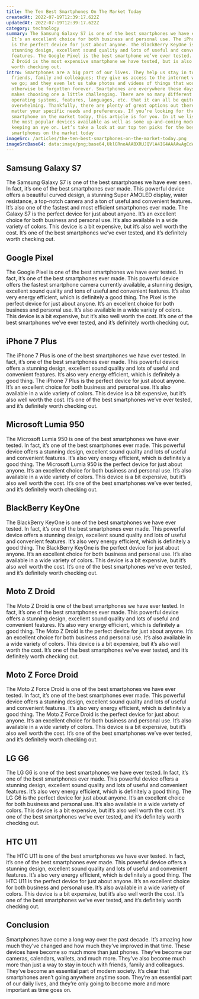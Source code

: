 ```yaml
---
title: The Ten Best Smartphones On The Market Today
createdAt: 2022-07-19T12:39:17.622Z
updatedAt: 2022-07-19T12:39:17.622Z
category: technology
summary: The Samsung Galaxy S7 is one of the best smartphones we have ever seen.
  It’s an excellent choice for both business and personal use. The iPhone 7 Plus
  is the perfect device for just about anyone. The BlackBerry KeyOne is a
  stunning design, excellent sound quality and lots of useful and convenient
  features. The Google Pixel is the best smartphone we’ve ever tested. The Moto
  Z Droid is the most expensive smartphone we have tested, but is also well
  worth checking out.
intro: Smartphones are a big part of our lives. They help us stay in touch with
  friends, family and colleagues; they give us access to the internet wherever
  we go; and they even let us take photos and videos of things that would
  otherwise be forgotten forever. Smartphones are everywhere these days, which
  makes choosing one a little challenging. There are so many different brands,
  operating systems, features, languages, etc. that it can all be quite
  overwhelming. Thankfully, there are plenty of great options out there today no
  matter your specific needs and preferences. If you’re looking for the best
  smartphone on the market today, this article is for you. In it we list some of
  the most popular devices available as well as some up-and-coming models worth
  keeping an eye on. Let’s take a look at our top ten picks for the best
  smartphones on the market today
imageSrc: /articles/the-ten-best-smartphones-on-the-market-today.png
imageSrcBase64: data:image/png;base64,UklGRnoAAABXRUJQVlA4IG4AAAAwAgCdASoKAAoAAUAmJYwCw90bgbAbLP05AAD+/czfWW/vt9dtefxHYLYwkNoOOapYSieeMfMgG/mm0X2gAGbyfO4z2vnvj/Z9voZ8YTYpj0K7Gefo8oJFzt0H/cwxwzTIlsJwe+4T/OP23kQAAA==
---
```


## Samsung Galaxy S7

The Samsung Galaxy S7 is one of the best smartphones we have ever seen. In fact, it’s one of the best smartphones ever made. This powerful device offers a beautiful curved design, a stunning Super AMOLED display, water resistance, a top-notch camera and a ton of useful and convenient features. It’s also one of the fastest and most efficient smartphones ever made. The Galaxy S7 is the perfect device for just about anyone. It’s an excellent choice for both business and personal use. It’s also available in a wide variety of colors. This device is a bit expensive, but it’s also well worth the cost. It’s one of the best smartphones we’ve ever tested, and it’s definitely worth checking out.

## Google Pixel

The Google Pixel is one of the best smartphones we have ever tested. In fact, it’s one of the best smartphones ever made. This powerful device offers the fastest smartphone camera currently available, a stunning design, excellent sound quality and tons of useful and convenient features. It’s also very energy efficient, which is definitely a good thing. The Pixel is the perfect device for just about anyone. It’s an excellent choice for both business and personal use. It’s also available in a wide variety of colors. This device is a bit expensive, but it’s also well worth the cost. It’s one of the best smartphones we’ve ever tested, and it’s definitely worth checking out.

## iPhone 7 Plus

The iPhone 7 Plus is one of the best smartphones we have ever tested. In fact, it’s one of the best smartphones ever made. This powerful device offers a stunning design, excellent sound quality and lots of useful and convenient features. It’s also very energy efficient, which is definitely a good thing. The iPhone 7 Plus is the perfect device for just about anyone. It’s an excellent choice for both business and personal use. It’s also available in a wide variety of colors. This device is a bit expensive, but it’s also well worth the cost. It’s one of the best smartphones we’ve ever tested, and it’s definitely worth checking out.

## Microsoft Lumia 950

The Microsoft Lumia 950 is one of the best smartphones we have ever tested. In fact, it’s one of the best smartphones ever made. This powerful device offers a stunning design, excellent sound quality and lots of useful and convenient features. It’s also very energy efficient, which is definitely a good thing. The Microsoft Lumia 950 is the perfect device for just about anyone. It’s an excellent choice for both business and personal use. It’s also available in a wide variety of colors. This device is a bit expensive, but it’s also well worth the cost. It’s one of the best smartphones we’ve ever tested, and it’s definitely worth checking out.

## BlackBerry KeyOne

The BlackBerry KeyOne is one of the best smartphones we have ever tested. In fact, it’s one of the best smartphones ever made. This powerful device offers a stunning design, excellent sound quality and lots of useful and convenient features. It’s also very energy efficient, which is definitely a good thing. The BlackBerry KeyOne is the perfect device for just about anyone. It’s an excellent choice for both business and personal use. It’s also available in a wide variety of colors. This device is a bit expensive, but it’s also well worth the cost. It’s one of the best smartphones we’ve ever tested, and it’s definitely worth checking out.

## Moto Z Droid

The Moto Z Droid is one of the best smartphones we have ever tested. In fact, it’s one of the best smartphones ever made. This powerful device offers a stunning design, excellent sound quality and lots of useful and convenient features. It’s also very energy efficient, which is definitely a good thing. The Moto Z Droid is the perfect device for just about anyone. It’s an excellent choice for both business and personal use. It’s also available in a wide variety of colors. This device is a bit expensive, but it’s also well worth the cost. It’s one of the best smartphones we’ve ever tested, and it’s definitely worth checking out.

## Moto Z Force Droid

The Moto Z Force Droid is one of the best smartphones we have ever tested. In fact, it’s one of the best smartphones ever made. This powerful device offers a stunning design, excellent sound quality and lots of useful and convenient features. It’s also very energy efficient, which is definitely a good thing. The Moto Z Force Droid is the perfect device for just about anyone. It’s an excellent choice for both business and personal use. It’s also available in a wide variety of colors. This device is a bit expensive, but it’s also well worth the cost. It’s one of the best smartphones we’ve ever tested, and it’s definitely worth checking out.

## LG G6

The LG G6 is one of the best smartphones we have ever tested. In fact, it’s one of the best smartphones ever made. This powerful device offers a stunning design, excellent sound quality and lots of useful and convenient features. It’s also very energy efficient, which is definitely a good thing. The LG G6 is the perfect device for just about anyone. It’s an excellent choice for both business and personal use. It’s also available in a wide variety of colors. This device is a bit expensive, but it’s also well worth the cost. It’s one of the best smartphones we’ve ever tested, and it’s definitely worth checking out.

## HTC U11

The HTC U11 is one of the best smartphones we have ever tested. In fact, it’s one of the best smartphones ever made. This powerful device offers a stunning design, excellent sound quality and lots of useful and convenient features. It’s also very energy efficient, which is definitely a good thing. The HTC U11 is the perfect device for just about anyone. It’s an excellent choice for both business and personal use. It’s also available in a wide variety of colors. This device is a bit expensive, but it’s also well worth the cost. It’s one of the best smartphones we’ve ever tested, and it’s definitely worth checking out.

## Conclusion

Smartphones have come a long way over the past decade. It’s amazing how much they’ve changed and how much they’ve improved in that time. These devices have become so much more than just phones. They’ve become our cameras, calendars, wallets, and much more. They’ve also become much more than just a way to stay in touch with friends, family and colleagues. They’ve become an essential part of modern society. It’s clear that smartphones aren’t going anywhere anytime soon. They’re an essential part of our daily lives, and they’re only going to become more and more important as time goes on.
